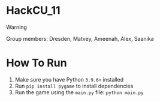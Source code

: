 # HackCU_11

>[!warning]
> Group members:
> Dresden, Matvey, Ameenah, Alex, Saanika
> 
>

# How To Run

1. Make sure you have Python `3.9.6+` installed
2. Run `pip install pygame` to install dependencies
3. Run the game using the `main.py` file: `python main.py`




